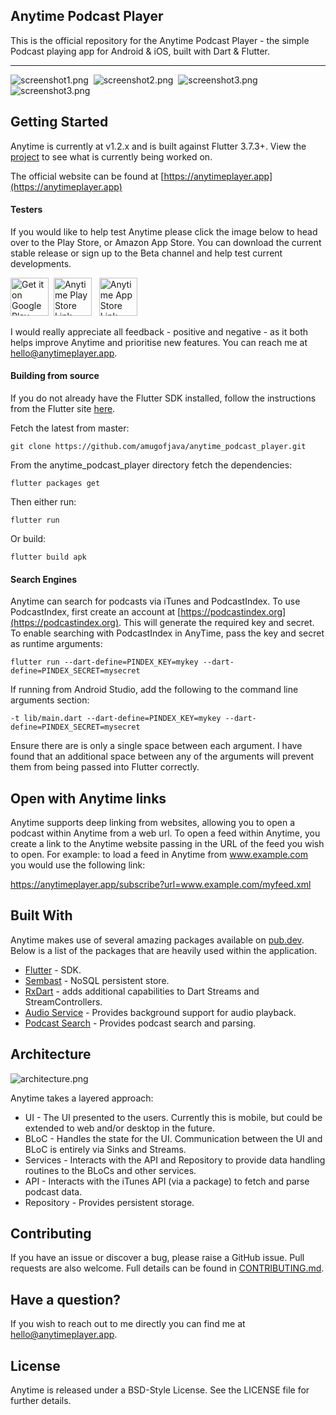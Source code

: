## Anytime Podcast Player

This is the official repository for the Anytime Podcast Player - the simple Podcast playing app for Android & iOS, built with Dart & Flutter.
***

![screenshot1.png](docs/screenshot1b.png)&nbsp;
![screenshot2.png](docs/screenshot2b.png)&nbsp;
![screenshot3.png](docs/screenshot3b.png)&nbsp;
![screenshot3.png](docs/screenshot4b.png)&nbsp;

## Getting Started

Anytime is currently at v1.2.x and is built against Flutter 3.7.3+. View the [project](https://github.com/amugofjava/anytime_podcast_player/projects/1) to
see what is currently being worked on.

The official website can be found at [https://anytimeplayer.app](https://anytimeplayer.app)

#### Testers

If you would like to help test Anytime please click the image below to head over to the Play Store, or Amazon App Store.
You can download the current stable release or sign up to the Beta channel and help test
current developments.

<a href='https://play.google.com/store/apps/details?id=uk.me.amugofjava.anytime&pcampaignid=pcampaignidMKT-Other-global-all-co-prtnr-py-PartBadge-Mar2515-1'><img alt="Get it on Google Play" height="61" src="docs/google-play-badge.png"/></a>&nbsp;
<a href="https://www.amazon.com/gp/product/B09C4J7NL5"><img src="docs/amazon-appstore-badge-english-black.png" height="61" alt="Anytime Play Store Link" target="_blank"></a>
<a href="https://apps.apple.com/us/app/anytime-podcast-player/id1582300839#?platform=iphone"><img src="docs/apple.png" height="61" style="padding-left: 8px;" alt="Anytime App Store Link" target="_blank"></a>


I would really appreciate all feedback - positive and negative - as it both helps improve Anytime and prioritise new features. You can reach me at [hello@anytimeplayer.app](mailto:hello@anytimeplayer.app).

#### Building from source

If you do not already have the Flutter SDK installed, follow the instructions from the
Flutter site [here](https://flutter.dev/docs/get-started/install).

Fetch the latest from master:

```
git clone https://github.com/amugofjava/anytime_podcast_player.git
```

From the anytime_podcast_player directory fetch the dependencies:

```
flutter packages get
```

Then either run:

```
flutter run
```

Or build:

```
flutter build apk
```

#### Search Engines

Anytime can search for podcasts via iTunes and PodcastIndex. To use PodcastIndex, first create
an account at [https://podcastindex.org](https://podcastindex.org). This will generate the required key
and secret. To enable searching with PodcastIndex in AnyTime, pass the key and secret as runtime arguments:

```
flutter run --dart-define=PINDEX_KEY=mykey --dart-define=PINDEX_SECRET=mysecret
```

If running from Android Studio, add the following to the command line arguments section:

```
-t lib/main.dart --dart-define=PINDEX_KEY=mykey --dart-define=PINDEX_SECRET=mysecret
```

Ensure there are is only a single space between each argument. I have found that an additional space between any
of the arguments will prevent them from being passed into Flutter correctly.

## Open with Anytime links

Anytime supports deep linking from websites, allowing you to open a podcast within Anytime from a web url. To open a feed
within Anytime, you create a link to the Anytime website passing in the URL of the feed you
wish to open. For example: to load a feed in Anytime from www.example.com you would use the following link:

https://anytimeplayer.app/subscribe?url=www.example.com/myfeed.xml

## Built With

Anytime makes use of several amazing packages available on [pub.dev](https://pub.dev). Below is a list of the packages that
are heavily used within the application.

* [Flutter](https://flutter.dev/) - SDK.
* [Sembast](https://pub.dev/packages/sembast) - NoSQL persistent store.
* [RxDart](https://pub.dev/packages/rxdart) - adds additional capabilities to Dart Streams and StreamControllers.
* [Audio Service](https://pub.dev/packages/audio_service) - Provides background support for audio playback.
* [Podcast Search](https://pub.dev/packages/podcast_search) - Provides podcast search and parsing.

## Architecture

![architecture.png](docs/architecture_small.png)

Anytime takes a layered approach:

* UI - The UI presented to the users. Currently this is mobile, but could be extended to web and/or desktop in the future.
* BLoC - Handles the state for the UI. Communication between the UI and BLoC is entirely via Sinks and Streams.
* Services - Interacts with the API and Repository to provide data handling routines to the BLoCs and other services.
* API - Interacts with the iTunes API (via a package) to fetch and parse podcast data.
* Repository - Provides persistent storage.

## Contributing

If you have an issue or discover a bug, please raise a GitHub issue. Pull requests are also welcome. Full details can be found in [CONTRIBUTING.md](CONTRIBUTING.md).

## Have a question?

If you wish to reach out to me directly you can find me at [hello@anytimeplayer.app](mailto:hello@anytimeplayer.app).

## License

Anytime is released under a BSD-Style License. See the LICENSE file for further details.